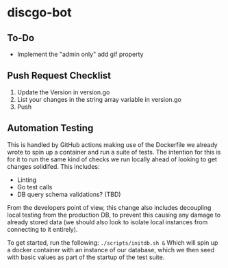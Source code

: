 # discgo-bot

## To-Do
* Implement the "admin only" add gif property

## Push Request Checklist
1. Update the Version in version.go
2. List your changes in the string array variable in version.go
3. Push


## Automation Testing

This is handled by GitHub actions making use of the Dockerfile we already wrote to spin up a container
and run a suite of tests. The intention for this is for it to run the same kind of checks we run locally ahead
of looking to get changes solidifed. This includes:
- Linting
- Go test calls
- DB query schema validations? (TBD)

From the developers point of view, this change also includes decoupling local testing from the production DB, to prevent 
this causing any damage to already stored data (we should also look to isolate local instances from connecting to it entirely).

To get started, run the following:
`./scripts/initdb.sh &`
Which will spin up a docker container with an instance of our database, which we then seed with basic values as part of the startup
of the test suite.



